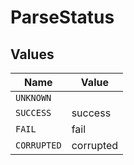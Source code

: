 # ParseStatus


## Values

| Name        | Value       |
| ----------- | ----------- |
| `UNKNOWN`   |             |
| `SUCCESS`   | success     |
| `FAIL`      | fail        |
| `CORRUPTED` | corrupted   |